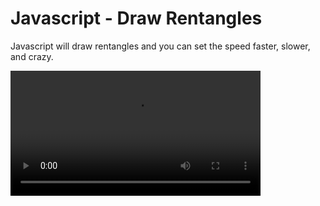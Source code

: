 # Javascript - Draw Rentangles

Javascript will draw rentangles and you can set the speed faster, slower, and crazy.

 


<video width="400" controls>
  <source src="https://drive.google.com/file/d/1nckupssxtjoxs-_546NsNayrKsNcbB3e/view" type="video/mp4"> 
</video>
